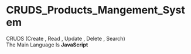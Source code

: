 # CRUDS_Products_Mangement_System
CRUDS (Create , Read , Update , Delete , Search)<br>
The Main Language Is <b>JavaScript</b> 
